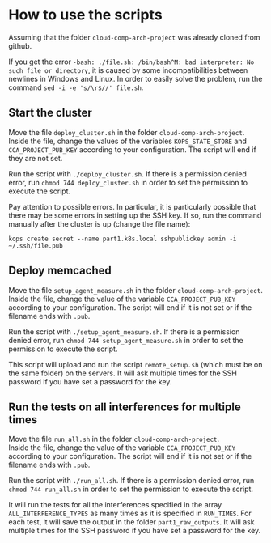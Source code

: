 # How to use the scripts

Assuming that the folder `cloud-comp-arch-project` was already cloned from github.

If you get the error `-bash: ./file.sh: /bin/bash^M: bad interpreter: No such file or directory`, it is caused by some incompatibilities between newlines in Windows and Linux. In order to easily solve the problem, run the command `sed -i -e 's/\r$//' file.sh`.

## Start the cluster

Move the file `deploy_cluster.sh` in the folder `cloud-comp-arch-project`. \
Inside the file, change the values of the variables `KOPS_STATE_STORE` and `CCA_PROJECT_PUB_KEY` according to your configuration. The script will end if they are not set.

Run the script with `./deploy_cluster.sh`. If there is a permission denied error, run `chmod 744 deploy_cluster.sh` in order to set the permission to execute the script.

Pay attention to possible errors. In particular, it is particularly possible that there may be some errors in setting up the SSH key. If so, run the command manually after the cluster is up (change the file name):
```
kops create secret --name part1.k8s.local sshpublickey admin -i ~/.ssh/file.pub
```

## Deploy memcached

Move the file `setup_agent_measure.sh` in the folder `cloud-comp-arch-project`. \
Inside the file, change the value of the variable `CCA_PROJECT_PUB_KEY` according to your configuration. The script will end if it is not set or if the filename ends with `.pub`.

Run the script with `./setup_agent_measure.sh`. If there is a permission denied error, run `chmod 744 setup_agent_measure.sh` in order to set the permission to execute the script.

This script will upload and run the script `remote_setup.sh` (which must be on the same folder) on the servers. It will ask multiple times for the SSH password if you have set a password for the key.

## Run the tests on all interferences for multiple times

Move the file `run_all.sh` in the folder `cloud-comp-arch-project`. \
Inside the file, change the value of the variable `CCA_PROJECT_PUB_KEY` according to your configuration. The script will end if it is not set or if the filename ends with `.pub`.

Run the script with `./run_all.sh`. If there is a permission denied error, run `chmod 744 run_all.sh` in order to set the permission to execute the script.

It will run the tests for all the interferences specified in the array `ALL_INTERFERENCE_TYPES` as many times as it is specified in `RUN_TIMES`. For each test, it will save the output in the folder `part1_raw_outputs`. It will ask multiple times for the SSH password if you have set a password for the key.